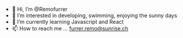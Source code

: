 - 👋 Hi, I’m @Remofurrer
- 👀 I’m interested in developing, swimming, enjoying the sunny days
- 🌱 I’m currently learning Javascript and React
- 📫 How to reach me ... furrer.remo@sunrise.ch

<!---
Remofurrer/Remofurrer is a ✨ special ✨ repository because its `README.md` (this file) appears on your GitHub profile.
You can click the Preview link to take a look at your changes.
--->
